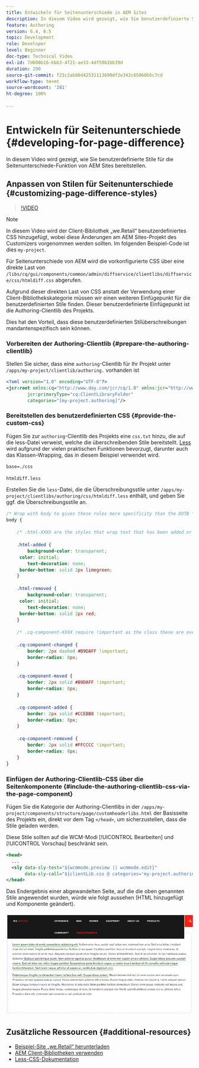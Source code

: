 ```yaml
---
title: Entwickeln für Seitenunterschiede in AEM Sites
description: In diesem Video wird gezeigt, wie Sie benutzerdefinierte Stile für die Seitenunterschiede-Funktion von AEM Sites bereitstellen.
feature: Authoring
version: 6.4, 6.5
topic: Development
role: Developer
level: Beginner
doc-type: Technical Video
exl-id: 7d600b16-bbb3-4f21-ae33-4df59b1bb39d
duration: 290
source-git-commit: f23c2ab86d42531113690df2e342c65060b5c7cd
workflow-type: tm+mt
source-wordcount: '281'
ht-degree: 100%

---
```


# Entwickeln für Seitenunterschiede {#developing-for-page-difference}

In diesem Video wird gezeigt, wie Sie benutzerdefinierte Stile für die Seitenunterschiede-Funktion von AEM Sites bereitstellen.

## Anpassen von Stilen für Seitenunterschiede {#customizing-page-difference-styles}

>[!VIDEO](https://video.tv.adobe.com/v/18871?quality=12&learn=on)

>[!NOTE]
>
>In diesem Video wird der Client-Bibliothek „we.Retail“ benutzerdefiniertes CSS hinzugefügt, wobei diese Änderungen am AEM Sites-Projekt des Customizers vorgenommen werden sollten. Im folgenden Beispiel-Code ist dies `my-project`.

Für Seitenunterschiede von AEM wird die vorkonfigurierte CSS über eine direkte Last von `/libs/cq/gui/components/common/admin/diffservice/clientlibs/diffservice/css/htmldiff.css` abgerufen.

Aufgrund dieser direkten Last von CSS anstatt der Verwendung einer Client-Bibliothekskategorie müssen wir einen weiteren Einfügepunkt für die benutzerdefinierten Stile finden. Dieser benutzerdefinierte Einfügepunkt ist die Authoring-Clientlib des Projekts.

Dies hat den Vorteil, dass diese benutzerdefinierten Stilüberschreibungen mandantenspezifisch sein können.

### Vorbereiten der Authoring-Clientlib {#prepare-the-authoring-clientlib}

Stellen Sie sicher, dass eine `authoring`-Clientlib für Ihr Projekt unter `/apps/my-project/clientlib/authoring.` vorhanden ist

```xml
<?xml version="1.0" encoding="UTF-8"?>
<jcr:root xmlns:cq="http://www.day.com/jcr/cq/1.0" xmlns:jcr="http://www.jcp.org/jcr/1.0"
        jcr:primaryType="cq:ClientLibraryFolder"
        categories="[my-project.authoring]"/>
```

### Bereitstellen des benutzerdefinierten CSS {#provide-the-custom-css}

Fügen Sie zur `authoring`-Clientlib des Projekts eine `css.txt` hinzu, die auf die less-Datei verweist, welche die überschreibenden Stile bereitstellt. [Less](https://lesscss.org/) wird aufgrund der vielen praktischen Funktionen bevorzugt, darunter auch das Klassen-Wrapping, das in diesem Beispiel verwendet wird.

```shell
base=./css

htmldiff.less
```

Erstellen Sie die `less`-Datei, die die Überschreibungsstile unter `/apps/my-project/clientlibs/authoring/css/htmldiff.less` enthält, und geben Sie ggf. die Überschreibungsstile an.

```css
/* Wrap with body to gives these rules more specificity than the OOTB */
body {

    /* .html-XXXX are the styles that wrap text that has been added or removed */

    .html-added {
        background-color: transparent;
     color: initial;
        text-decoration: none;
     border-bottom: solid 2px limegreen;
    }

    .html-removed {
        background-color: transparent;
     color: initial;
        text-decoration: none;
     border-bottom: solid 2px red;
    }

    /* .cq-component-XXXX require !important as the class these are overriding uses it. */

    .cq-component-changed {
        border: 2px dashed #B9DAFF !important;
        border-radius: 8px;
    }
    
    .cq-component-moved {
        border: 2px solid #B9DAFF !important;
        border-radius: 8px;
    }

    .cq-component-added {
        border: 2px solid #CCEBB8 !important;
        border-radius: 8px;
    }

    .cq-component-removed {
        border: 2px solid #FFCCCC !important;
        border-radius: 8px;
    }
}
```

### Einfügen der Authoring-Clientlib-CSS über die Seitenkomponente {#include-the-authoring-clientlib-css-via-the-page-component}

Fügen Sie die Kategorie der Authoring-Clientlibs in der `/apps/my-project/components/structure/page/customheaderlibs.html` der Basisseite des Projekts ein, direkt vor dem Tag `</head>`, um sicherzustellen, dass die Stile geladen werden.

Diese Stile sollten auf die WCM-Modi [!UICONTROL Bearbeiten] und [!UICONTROL Vorschau] beschränkt sein.

```xml
<head>
  ...
  <sly data-sly-test="${wcmmode.preview || wcmmode.edit}" 
       data-sly-call="${clientLib.css @ categories='my-project.authoring'}"/>
</head>
```

Das Endergebnis einer abgewandelten Seite, auf die die oben genannten Stile angewendet wurden, würde wie folgt aussehen (HTML hinzugefügt und Komponente geändert).

![Seitenunterschied](assets/page-diff.png)

## Zusätzliche Ressourcen {#additional-resources}

* [Beispiel-Site „we.Retail“ herunterladen](https://github.com/Adobe-Marketing-Cloud/aem-sample-we-retail/releases)
* [AEM Client-Bibliotheken verwenden](https://helpx.adobe.com/de/experience-manager/6-5/sites/developing/using/clientlibs.html)
* [Less-CSS-Dokumentation](https://lesscss.org/)
